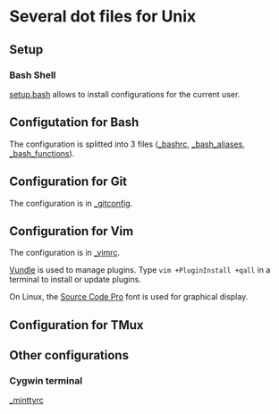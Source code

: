 # Several dot files for Unix

## Setup
### Bash Shell
[setup.bash](setup.bash) allows to install configurations for the current user.

## Configutation for Bash
The configuration is splitted into 3 files ([_bashrc](_bashrc), [_bash_aliases](_bash_aliases),
[_bash_functions](_bash_functions)).

## Configuration for Git
The configuration is in [_gitconfig](_gitconfig).

## Configuration for Vim
The configuration is in [_vimrc](_vimrc).

[Vundle](https://github.com/VundleVim/Vundle.vim) is used to manage plugins.
Type `vim +PluginInstall +qall` in a terminal to install or update plugins.

On Linux, the [Source Code Pro](https://github.com/adobe-fonts/source-code-pro) font is used for graphical display.

## Configuration for TMux

## Other configurations
### Cygwin terminal
[_minttyrc](_minttyrc)
